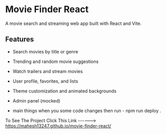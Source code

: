 # Movie Finder React

A movie search and streaming web app built with React and Vite.

## Features

- Search movies by title or genre
- Trending and random movie suggestions
- Watch trailers and stream movies
- User profile, favorites, and lists
- Theme customization and animated backgrounds
- Admin panel (mocked)

- main things when you some code changes then run - npm run deploy .

To See The Project Click This Link ------> <https://mahesh13247.github.io/movie-finder-react/>
